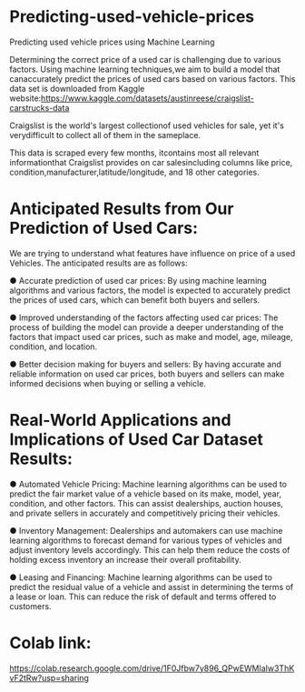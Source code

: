 # Predicting-used-vehicle-prices
Predicting used vehicle prices using Machine Learning

Determining the correct price of a used car is challenging due to various factors. Using machine learning techniques,we aim to build a model that canaccurately predict the prices of used cars based on various factors.
This data set is downloaded from Kaggle website:https://www.kaggle.com/datasets/austinreese/craigslist-carstrucks-data

Craigslist is the world's largest collectionof used vehicles for sale, yet it's verydifficult to collect all of them in the sameplace.

This data is scraped every few months, itcontains most all relevant informationthat Craigslist provides on car salesincluding columns like price, condition,manufacturer,latitude/longitude, and 18 other categories.

# Anticipated Results from Our Prediction of Used Cars:
We are trying to understand what features have influence on price of a used Vehicles. The anticipated results are as follows:

● Accurate prediction of used car prices: By using machine learning algorithms and various factors, the model is expected to accurately predict the prices of used cars, which can benefit both buyers and sellers.

● Improved understanding of the factors affecting used car prices: The process of building the model can provide a deeper understanding of the factors that impact used car prices, such as make and model, age, mileage, condition, and location.

● Better decision making for buyers and sellers: By having accurate and reliable information on used car prices, both buyers and sellers can make informed decisions when buying or selling a vehicle.

# Real-World Applications and Implications of Used Car Dataset Results:

● Automated Vehicle Pricing: Machine learning algorithms can be used to predict the fair market value of a vehicle based on its make, model, year, condition, and other factors. This can assist dealerships, auction houses, and private sellers in accurately and competitively pricing their vehicles.

● Inventory Management: Dealerships and automakers can use machine learning algorithms to forecast demand for various types of vehicles and adjust inventory levels
accordingly. This can help them reduce the costs of holding excess inventory an increase their overall profitability.

● Leasing and Financing: Machine learning algorithms can be used to predict the residual value of a vehicle and assist in determining the terms of a lease or loan. This can reduce the risk of default and terms offered to customers.

# Colab link: 
https://colab.research.google.com/drive/1F0Jfbw7y896_QPwEWMlaIw3ThKvF2tRw?usp=sharing
